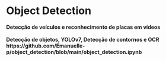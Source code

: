 # Object Detection


<html>
 <head>
  <b>Detecção de veículos e reconhecimento de placas em vídeos <b>
   </br>
 </head>
 <body>
  </br>Detecção de objetos, YOLOv7, Detecção de contornos e OCR
  </br>https://github.com/Emanuelle-p/object_detection/blob/main/object_detection.ipynb
 </body>
</html>
